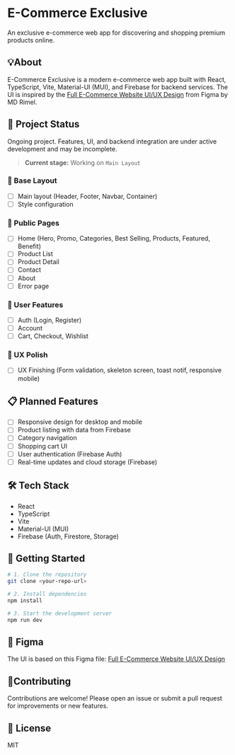 
# E-Commerce Exclusive

An exclusive e-commerce web app for discovering and shopping premium products online.

## 💡About

E-Commerce Exclusive is a modern e-commerce web app built with React, TypeScript, Vite, Material-UI (MUI), and Firebase for backend services. The UI is inspired by the [Full E-Commerce Website UI/UX Design](https://www.figma.com/community/file/1219312065205187851) from Figma by MD Rimel.

## 🚧 Project Status

Ongoing project. Features, UI, and backend integration are under active development and may be incomplete.

> **Current stage:** Working on `Main Layout`

### 🔹 Base Layout

- [ ] Main layout (Header, Footer, Navbar, Container)
- [ ] Style configuration

### 🔹 Public Pages

- [ ] Home (Hero, Promo, Categories, Best Selling, Products, Featured, Benefit)
- [ ] Product List
- [ ] Product Detail
- [ ] Contact
- [ ] About
- [ ] Error page

### 🔹 User Features

- [ ] Auth (Login, Register)
- [ ] Account
- [ ] Cart, Checkout, Wishlist

### 🔹 UX Polish

- [ ] UX Finishing (Form validation, skeleton screen, toast notif, responsive mobile)

## 📋 Planned Features

- [ ] Responsive design for desktop and mobile
- [ ] Product listing with data from Firebase
- [ ] Category navigation
- [ ] Shopping cart UI
- [ ] User authentication (Firebase Auth)
- [ ] Real-time updates and cloud storage (Firebase)

## 🛠️ Tech Stack

- React
- TypeScript
- Vite
- Material-UI (MUI)
- Firebase (Auth, Firestore, Storage)

## 🚀 Getting Started

```bash
# 1. Clone the repository
git clone <your-repo-url>

# 2. Install dependencies
npm install

# 3. Start the development server
npm run dev
```

## 🎨 Figma

The UI is based on this Figma file: [Full E-Commerce Website UI/UX Design](https://www.figma.com/design/mLGzNknh0Iljbq1Yoo4szo/Full-E-Commerce-Website-UI-UX-Design--Community-?node-id=1-3&p=f&t=vgZVno6XvZyh27CY-0)

## 🧍Contributing

Contributions are welcome! Please open an issue or submit a pull request for improvements or new features.

## 📄 License

MIT
